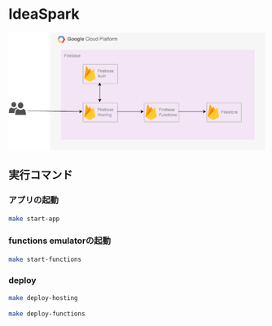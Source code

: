 # IdeaSpark

![アーキテクチャ図](./image/architecture.png)

## 実行コマンド
### アプリの起動
```bash
make start-app
```

### functions emulatorの起動
```bash
make start-functions
```

### deploy
```bash
make deploy-hosting
```

```bash
make deploy-functions
```